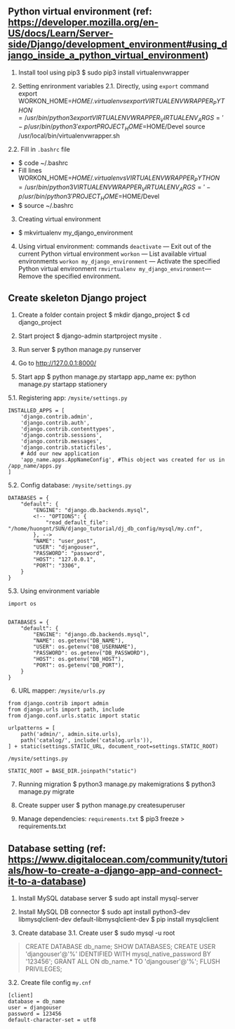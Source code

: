 ## Python virtual environment (ref: https://developer.mozilla.org/en-US/docs/Learn/Server-side/Django/development_environment#using_django_inside_a_python_virtual_environment)

1. Install tool using pip3
$ sudo pip3 install virtualenvwrapper

2. Setting enrironment variables
2.1. Directly, using `export` command
export WORKON_HOME=$HOME/.virtualenvs
export VIRTUALENVWRAPPER_PYTHON=/usr/bin/python3
export VIRTUALENVWRAPPER_VIRTUALENV_ARGS=' -p /usr/bin/python3 '
export PROJECT_HOME=$HOME/Devel
source /usr/local/bin/virtualenvwrapper.sh

2.2. Fill in `.bashrc` file
- $ code ~/.bashrc
- Fill lines
WORKON_HOME=$HOME/.virtualenvs
VIRTUALENVWRAPPER_PYTHON=/usr/bin/python3
VIRTUALENVWRAPPER_VIRTUALENV_ARGS=' -p /usr/bin/python3 '
PROJECT_HOME=$HOME/Devel
- $ source ~/.bashrc

3. Creating virtual environment
- $ mkvirtualenv my_django_environment

4. Using virtual environment: commands
`deactivate` — Exit out of the current Python virtual environment
`workon` — List available virtual environments
`workon my_django_environment` — Activate the specified Python virtual environment
`rmvirtualenv my_django_environment`— Remove the specified environment.


## Create skeleton Django project
1. Create a folder contain project
$ mkdir django_project
$ cd django_project

2. Start project
$ django-admin startproject mysite .

3. Run server
$ python manage.py runserver

4. Go to http://127.0.0.1:8000/

5. Start app
$ python manage.py startapp app_name
    ex: python manage.py startapp stationery

5.1. Registering app: `/mysite/settings.py`
```
INSTALLED_APPS = [
    'django.contrib.admin',
    'django.contrib.auth',
    'django.contrib.contenttypes',
    'django.contrib.sessions',
    'django.contrib.messages',
    'django.contrib.staticfiles',
    # Add our new application
    'app_name.apps.AppNameConfig', #This object was created for us in /app_name/apps.py
]
```
5.2. Config database: `/mysite/settings.py`
```
DATABASES = {
    "default": {
        "ENGINE": "django.db.backends.mysql",
        <!-- "OPTIONS": {
            "read_default_file": "/home/huongnt/SUN/django_tutorial/dj_db_config/mysql/my.cnf",
        }, -->
        "NAME": "user_post",
        "USER": "djangouser",
        "PASSWORD": "password",
        "HOST": "127.0.0.1",
        "PORT": "3306",
    }
}
```

5.3. Using environment variable
```
import os


DATABASES = {
    "default": {
        "ENGINE": "django.db.backends.mysql",
        "NAME": os.getenv("DB_NAME"),
        "USER": os.getenv("DB_USERNAME"),
        "PASSWORD": os.getenv("DB_PASSWORD"),
        "HOST": os.getenv("DB_HOST"),
        "PORT": os.getenv("DB_PORT"),
    }
}
```
6. URL mapper: `/mysite/urls.py`
```
from django.contrib import admin
from django.urls import path, include
from django.conf.urls.static import static

urlpatterns = [
    path('admin/', admin.site.urls),
    path('catalog/', include('catalog.urls')),
] + static(settings.STATIC_URL, document_root=settings.STATIC_ROOT)
```

`/mysite/settings.py`
```
STATIC_ROOT = BASE_DIR.joinpath("static")
```
7. Running migration
$ python3 manage.py makemigrations
$ python3 manage.py migrate

8. Create supper user
$ python manage.py createsuperuser

9. Manage dependencies: `requirements.txt`
$ pip3 freeze > requirements.txt

## Database setting (ref: https://www.digitalocean.com/community/tutorials/how-to-create-a-django-app-and-connect-it-to-a-database)
1. Install MySQL database server
$ sudo apt install mysql-server

2. Install MySQL DB connector
$ sudo apt install python3-dev libmysqlclient-dev default-libmysqlclient-dev
$ pip install mysqlclient

3. Create database
3.1. Create user
$ sudo mysql -u root
> CREATE DATABASE db_name;
> SHOW DATABASES;
> CREATE USER 'djangouser'@'%' IDENTIFIED WITH mysql_native_password BY '123456';
> GRANT ALL ON db_name.* TO 'djangouser'@'%';
> FLUSH PRIVILEGES;

3.2. Create file config `my.cnf`
```
[client]
database = db_name
user = djangouser
password = 123456
default-character-set = utf8
```


